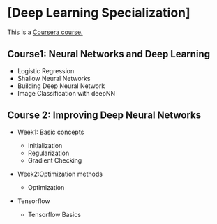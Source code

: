 # [Deep Learning Specialization]
This is a [Coursera course](https://www.coursera.org/specializations/deep-learning)[.](https://github.com/jiadaizhao/Advanced-Machine-Learning-Specialization)

## Course1: Neural Networks and Deep Learning
* Logistic Regression
* Shallow Neural Networks 
* Building Deep Neural Network
* Image Classification with deepNN

## Course 2: Improving Deep Neural Networks
* Week1: Basic concepts
    * Initialization
    * Regularization
    * Gradient Checking

* Week2:Optimization methods
    * Optimization

* Tensorflow 
    * Tensorflow Basics


